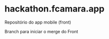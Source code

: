# hackathon.fcamara.app
Repositório do app mobile (front)
<p><p>
Branch para iniciar o merge do Front
